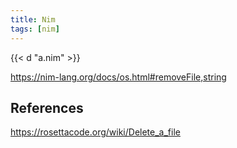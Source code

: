 ```yaml
---
title: Nim
tags: [nim]
---
```


{{< d "a.nim" >}}

<https://nim-lang.org/docs/os.html#removeFile,string>

## References

<https://rosettacode.org/wiki/Delete_a_file>
